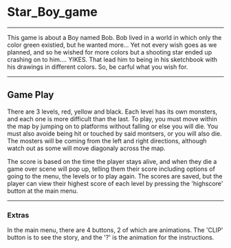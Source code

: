 # Star_Boy_game
----
This game is about a Boy named Bob. Bob lived in a world in which only the color green existied, but he wanted more...
Yet not every wish goes as we planned, and so he wished for more colors but a shooting star ended up crashing on to him.... YIKES. That lead him to being in his sketchbook with his drawings in different colors. 
So, be carful what you wish for.

---
## Game Play
There are 3 levels, red, yellow and black. Each level has its own monsters, and each one is more difficult than the last. 
To play, you must move within the map by jumping on to platforms without falling or else you will die. You must also avoide being hit or touched by said montsers, or you will also die. The mosters will be coming from the left and right directions, although watch out as some will move diagonaly across the map. 

The score is based on the time the player stays alive, and when they die a game over scene will pop up, telling them their score including options of going to the menu, the levels or to play again. The scores are saved, but the player can view their highest score of each level by pressing the 'highscore' button at the main menu.  

---
### Extras
In the main menu, there are 4 buttons, 2 of which are animations. The 'CLIP' button is to see the story, and the '?' is the animation for the instructions. 
